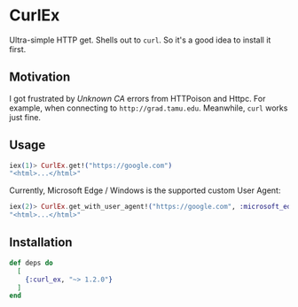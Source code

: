 # CurlEx

Ultra-simple HTTP get. Shells out to `curl`. So it's a good idea
to install it first.


## Motivation

I got frustrated by _Unknown CA_ errors from HTTPoison and Httpc. For example,
when connecting to `http://grad.tamu.edu`. Meanwhile, `curl` works just fine.


## Usage

 ```elixir
iex(1)> CurlEx.get!("https://google.com")
"<html>...</html>"
```

Currently, Microsoft Edge / Windows is the supported custom User Agent:

```elixir
iex(2)> CurlEx.get_with_user_agent!("https://google.com", :microsoft_edge_windows)
"<html>...</html>"
 ```


## Installation


```elixir
def deps do
  [
    {:curl_ex, "~> 1.2.0"}
  ]
end
```
